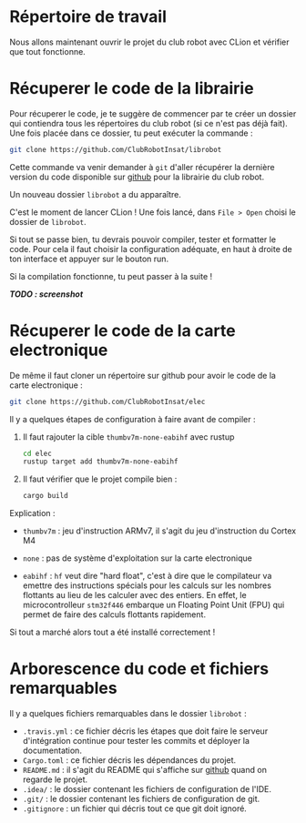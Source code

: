# Répertoire de travail

Nous allons maintenant ouvrir le projet du club robot avec CLion et vérifier que tout fonctionne.

# Récuperer le code de la librairie

Pour récuperer le code, je te suggère de commencer par te créer un dossier qui contiendra tous les répertoires du club robot (si ce n'est pas déjà fait).
Une fois placée dans ce dossier, tu peut exécuter la commande :

```bash
git clone https://github.com/ClubRobotInsat/librobot
```

Cette commande va venir demander à `git` d'aller récupérer la dernière version du code disponible sur [github](https://github.com/ClubRobotInsat/librobot) pour la librairie du club robot.

Un nouveau dossier `librobot` a du apparaître.

C'est le moment de lancer CLion ! Une fois lancé, dans `File > Open` choisi le dossier de `librobot`.

Si tout se passe bien, tu devrais pouvoir compiler, tester et formatter le code. Pour cela il faut choisir la configuration adéquate, en haut à droite de ton interface et appuyer sur le bouton run.

Si la compilation fonctionne, tu peut passer à la suite !

***TODO : screenshot***

# Récuperer le code de la carte electronique

De même il faut cloner un répertoire sur github pour avoir le code de la carte electronique :

```bash
git clone https://github.com/ClubRobotInsat/elec
```

Il y a quelques étapes de configuration à faire avant de compiler :

1. Il faut rajouter la cible `thumbv7m-none-eabihf` avec rustup
	```bash
	cd elec
	rustup target add thumbv7m-none-eabihf	
	```

2. Il faut vérifier que le projet compile bien :
	```bash
	cargo build
	```
Explication :

- `thumbv7m` : jeu d'instruction ARMv7, il s'agit du jeu d'instruction du Cortex M4

- `none` : pas de système d'exploitation sur la carte electronique

- `eabihf` : `hf` veut dire "hard float", c'est à dire que le compilateur va emettre des instructions spécials pour les calculs sur les nombres flottants au lieu de les calculer avec des entiers. En effet, le microcontrolleur `stm32f446` embarque un Floating Point Unit (FPU) qui permet de faire des calculs flottants rapidement.

Si tout a marché alors tout a été installé correctement !

# Arborescence du code et fichiers remarquables

Il y a quelques fichiers remarquables dans le dossier `librobot` :
* `.travis.yml` :  ce fichier décris les étapes que doit faire le serveur d'intégration continue pour tester les commits et déployer la documentation.
* `Cargo.toml` : ce fichier décris les dépendances du projet.
* `README.md` : il s'agit du README qui s'affiche sur [github](https://github.com/ClubRobotInsat/librobot) quand on regarde le projet.
* `.idea/` : le dossier contenant les fichiers de configuration de l'IDE.
* `.git/` : le dossier contenant les fichiers de configuration de git.
* `.gitignore` : un fichier qui décris tout ce que git doit ignoré.
